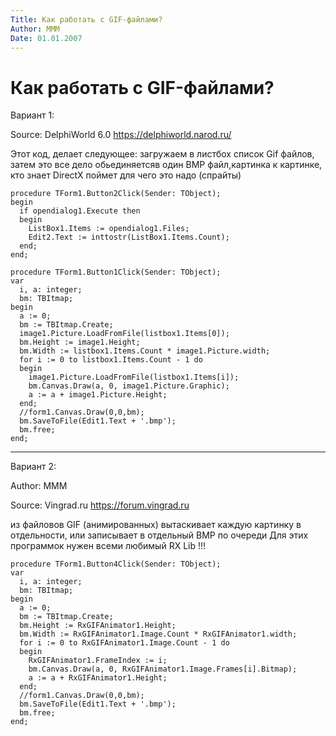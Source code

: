 ```yaml
---
Title: Как работать с GIF-файлами?
Author: МММ
Date: 01.01.2007
---
```



Как работать с GIF-файлами?
===========================

Вариант 1:

Source: DelphiWorld 6.0 <https://delphiworld.narod.ru/>

Этот код, делает следующее:
загружаем в листбох список Gif файлов, затем
это все дело обьединяетсяв один BMP файл,картинка к картинке, кто знает
DirectX поймет для чего это надо (спрайты)

    procedure TForm1.Button2Click(Sender: TObject);
    begin
      if opendialog1.Execute then
      begin
        ListBox1.Items := opendialog1.Files;
        Edit2.Text := inttostr(ListBox1.Items.Count);
      end;
    end;
     
    procedure TForm1.Button1Click(Sender: TObject);
    var
      i, a: integer;
      bm: TBItmap;
    begin
      a := 0;
      bm := TBItmap.Create;
      image1.Picture.LoadFromFile(listbox1.Items[0]);
      bm.Height := image1.Height;
      bm.Width := listbox1.Items.Count * image1.Picture.width;
      for i := 0 to listbox1.Items.Count - 1 do
      begin
        image1.Picture.LoadFromFile(listbox1.Items[i]);
        bm.Canvas.Draw(a, 0, image1.Picture.Graphic);
        a := a + image1.Picture.Height;
      end;
      //form1.Canvas.Draw(0,0,bm);
      bm.SaveToFile(Edit1.Text + '.bmp');
      bm.free;
    end;



------------------------------------------------------------------------

Вариант 2:

Author: МММ

Source: Vingrad.ru <https://forum.vingrad.ru>

из файловов GIF (анимированных) вытаскивает каждую картинку в
отдельности, или записывает в отдельный BMP по очереди Для этих
программок нужен всеми любимый RX Lib !!!

    procedure TForm1.Button4Click(Sender: TObject);
    var
      i, a: integer;
      bm: TBItmap;
    begin
      a := 0;
      bm := TBItmap.Create;
      bm.Height := RxGIFAnimator1.Height;
      bm.Width := RxGIFAnimator1.Image.Count * RxGIFAnimator1.width;
      for i := 0 to RxGIFAnimator1.Image.Count - 1 do
      begin
        RxGIFAnimator1.FrameIndex := i;
        bm.Canvas.Draw(a, 0, RxGIFAnimator1.Image.Frames[i].Bitmap);
        a := a + RxGIFAnimator1.Height;
      end;
      //form1.Canvas.Draw(0,0,bm);
      bm.SaveToFile(Edit1.Text + '.bmp');
      bm.free;
    end;

